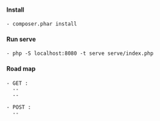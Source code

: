 #### Install
    - composer.phar install

#### Run serve
    - php -S localhost:8080 -t serve serve/index.php


#### Road map
    - GET :
      --
      --

    - POST :
      --
